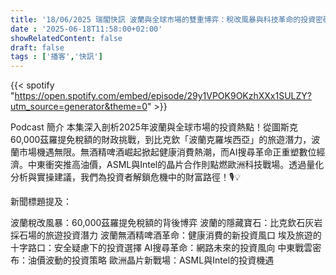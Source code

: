 ```yaml
---
title: '18/06/2025 瑞閣快訊 波蘭與全球市場的雙重博弈：稅改風暴與科技革命的投資密碼'
date : '2025-06-18T11:58:00+02:00'
showRelatedContent: false
draft: false
tags : ['播客','快訊']
---
```

{{< spotify "https://open.spotify.com/embed/episode/29y1VPOK9OKzhXXx1SULZY?utm_source=generator&theme=0" >}}




Podcast 簡介
本集深入剖析2025年波蘭與全球市場的投資熱點！從圖斯克60,000茲羅提免稅額的財政挑戰，到比克欽「波蘭克羅埃西亞」的旅遊潛力，波蘭市場機遇無限。無酒精啤酒崛起掀起健康消費熱潮，而AI搜尋革命正重塑數位經濟。中東衝突推高油價，ASML與Intel的晶片合作則點燃歐洲科技戰場。透過量化分析與實操建議，我們為投資者解鎖危機中的財富路徑！🎙️💡

新聞標題提及：

波蘭稅改風暴：60,000茲羅提免稅額的背後博弈
波蘭的隱藏寶石：比克欽石灰岩採石場的旅遊投資潛力
波蘭無酒精啤酒革命：健康消費的新投資風口
埃及旅遊的十字路口：安全疑慮下的投資選擇
AI搜尋革命：網路未來的投資風向
中東戰雲密布：油價波動的投資策略
歐洲晶片新戰場：ASML與Intel的投資機遇


